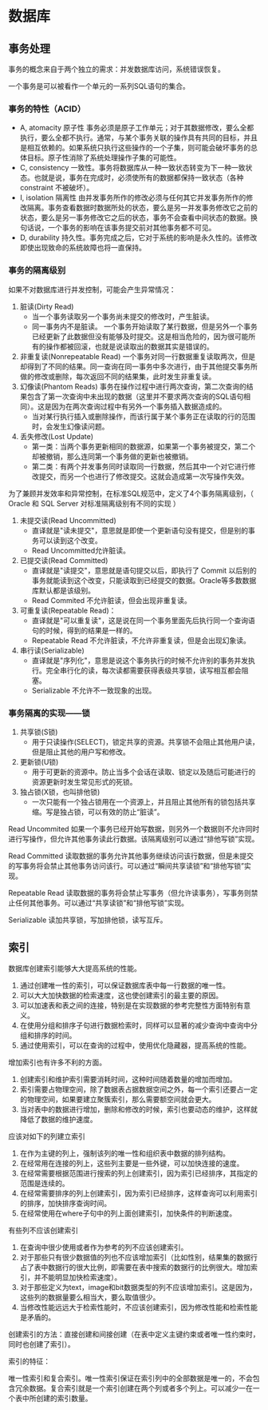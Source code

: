 # 数据库

## 事务处理

事务的概念来自于两个独立的需求：并发数据库访问，系统错误恢复。

一个事务是可以被看作一个单元的一系列SQL语句的集合。

### 事务的特性（ACID）

+ A, atomacity 原子性 事务必须是原子工作单元；对于其数据修改，要么全都执行，要么全都不执行。通常，与某个事务关联的操作具有共同的目标，并且是相互依赖的。如果系统只执行这些操作的一个子集，则可能会破坏事务的总体目标。原子性消除了系统处理操作子集的可能性。
+ C, consistency 一致性。事务将数据库从一种一致状态转变为下一种一致状态。也就是说，事务在完成时，必须使所有的数据都保持一致状态（各种 constraint 不被破坏）。
+ I, isolation 隔离性 由并发事务所作的修改必须与任何其它并发事务所作的修改隔离。事务查看数据时数据所处的状态，要么是另一并发事务修改它之前的状态，要么是另一事务修改它之后的状态，事务不会查看中间状态的数据。换句话说，一个事务的影响在该事务提交前对其他事务都不可见。
+ D, durability 持久性。事务完成之后，它对于系统的影响是永久性的。该修改即使出现致命的系统故障也将一直保持。

### 事务的隔离级别

如果不对数据库进行并发控制，可能会产生异常情况：

1. 脏读(Dirty Read)
    + 当一个事务读取另一个事务尚未提交的修改时，产生脏读。
    + 同一事务内不是脏读。 一个事务开始读取了某行数据，但是另外一个事务已经更新了此数据但没有能够及时提交。这是相当危险的，因为很可能所有的操作都被回滚，也就是说读取出的数据其实是错误的。
2. 非重复读(Nonrepeatable Read) 一个事务对同一行数据重复读取两次，但是却得到了不同的结果。同一查询在同一事务中多次进行，由于其他提交事务所做的修改或删除，每次返回不同的结果集，此时发生非重复读。
3. 幻像读(Phantom Reads) 事务在操作过程中进行两次查询，第二次查询的结果包含了第一次查询中未出现的数据（这里并不要求两次查询的SQL语句相同）。这是因为在两次查询过程中有另外一个事务插入数据造成的。
    + 当对某行执行插入或删除操作，而该行属于某个事务正在读取的行的范围时，会发生幻像读问题。
4. 丢失修改(Lost Update)
    + 第一类：当两个事务更新相同的数据源，如果第一个事务被提交，第二个却被撤销，那么连同第一个事务做的更新也被撤销。
    + 第二类：有两个并发事务同时读取同一行数据，然后其中一个对它进行修改提交，而另一个也进行了修改提交。这就会造成第一次写操作失效。

为了兼顾并发效率和异常控制，在标准SQL规范中，定义了4个事务隔离级别，（ Oracle 和 SQL Server 对标准隔离级别有不同的实现 ）

1. 未提交读(Read Uncommitted)
    + 直译就是"读未提交"，意思就是即使一个更新语句没有提交，但是别的事务可以读到这个改变。
    + Read Uncommitted允许脏读。
2. 已提交读(Read Committed)
    + 直译就是"读提交"，意思就是语句提交以后，即执行了 Commit 以后别的事务就能读到这个改变，只能读取到已经提交的数据。Oracle等多数数据库默认都是该级别。
    + Read Commited 不允许脏读，但会出现非重复读。
3. 可重复读(Repeatable Read)：
    + 直译就是"可以重复读"，这是说在同一个事务里面先后执行同一个查询语句的时候，得到的结果是一样的。
    + Repeatable Read 不允许脏读，不允许非重复读，但是会出现幻象读。
4. 串行读(Serializable)
    + 直译就是"序列化"，意思是说这个事务执行的时候不允许别的事务并发执行。完全串行化的读，每次读都需要获得表级共享锁，读写相互都会阻塞。
    + Serializable 不允许不一致现象的出现。

### 事务隔离的实现——锁

1. 共享锁(S锁)
    + 用于只读操作(SELECT)，锁定共享的资源。共享锁不会阻止其他用户读，但是阻止其他的用户写和修改。
2. 更新锁(U锁)
    + 用于可更新的资源中。防止当多个会话在读取、锁定以及随后可能进行的资源更新时发生常见形式的死锁。
3. 独占锁(X锁，也叫排他锁)
    + 一次只能有一个独占锁用在一个资源上，并且阻止其他所有的锁包括共享缩。写是独占锁，可以有效的防止“脏读”。

Read Uncommited 如果一个事务已经开始写数据，则另外一个数据则不允许同时进行写操作，但允许其他事务读此行数据。该隔离级别可以通过“排他写锁”实现。

Read Committed 读取数据的事务允许其他事务继续访问该行数据，但是未提交的写事务将会禁止其他事务访问该行。可以通过“瞬间共享读锁”和“排他写锁”实现。

Repeatable Read 读取数据的事务将会禁止写事务（但允许读事务），写事务则禁止任何其他事务。可以通过“共享读锁”和“排他写锁”实现。

Serializable 读加共享锁，写加排他锁，读写互斥。

## 索引


数据库创建索引能够大大提高系统的性能。

1. 通过创建唯一性的索引，可以保证数据库表中每一行数据的唯一性。
2. 可以大大加快数据的检索速度，这也使创建索引的最主要的原因。
3. 可以加速表和表之间的连接，特别是在实现数据的参考完整性方面特别有意义。
4. 在使用分组和排序子句进行数据检索时，同样可以显著的减少查询中查询中分组和排序的时间。
5. 通过使用索引，可以在查询的过程中，使用优化隐藏器，提高系统的性能。

增加索引也有许多不利的方面。

1. 创建索引和维护索引需要消耗时间，这种时间随着数量的增加而增加。
2. 索引需要占物理空间，除了数据表占据数据空间之外，每一个索引还要占一定的物理空间，如果要建立聚簇索引，那么需要额空间就会更大。
3. 当对表中的数据进行增加，删除和修改的时候，索引也要动态的维护，这样就降低了数据的维护速度。

应该对如下的列建立索引

1. 在作为主键的列上，强制该列的唯一性和组织表中数据的排列结构。
2. 在经常用在连接的列上，这些列主要是一些外键，可以加快连接的速度。
3. 在经常需要根据范围进行搜索的列上创建索引，因为索引已经排序，其指定的范围是连续的。
4. 在经常需要排序的列上创建索引，因为索引已经排序，这样查询可以利用索引的排序，加快排序查询时间。
5. 在经常使用在where子句中的列上面创建索引，加快条件的判断速度。

有些列不应该创建索引

1. 在查询中很少使用或者作为参考的列不应该创建索引。
2. 对于那些只有很少数据值的列也不应该增加索引（比如性别，结果集的数据行占了表中数据行的很大比例，即需要在表中搜索的数据行的比例很大。增加索引，并不能明显加快检索速度）。
3. 对于那些定义为text，image和bit数据类型的列不应该增加索引。这是因为，这些列的数据量要么相当大，要么取值很少。
4. 当修改性能远远大于检索性能时，不应该创建索引，因为修改性能和检索性能是矛盾的。

创建索引的方法：直接创建和间接创建（在表中定义主键约束或者唯一性约束时，同时也创建了索引）。

索引的特征：

唯一性索引和复合索引。唯一性索引保证在索引列中的全部数据是唯一的，不会包含冗余数据。复合索引就是一个索引创建在两个列或者多个列上。可以减少一在一个表中所创建的索引数量。
